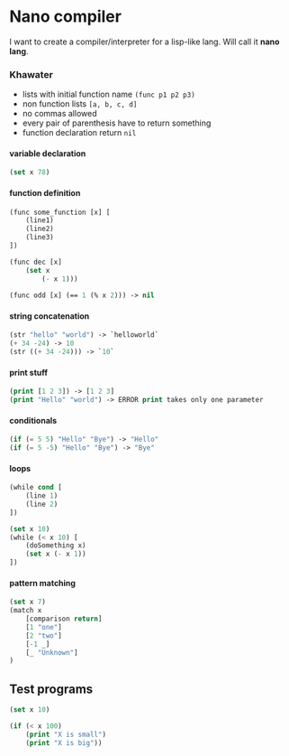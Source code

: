 # Nano compiler

I want to create a compiler/interpreter for a lisp-like lang.
Will call it **nano lang**.

### Khawater

- lists with initial function name `(func p1 p2 p3)`
- non function lists `[a, b, c, d]`
- no commas allowed
- every pair of parenthesis have to return something
- function declaration return `nil`

#### variable declaration
```lisp
(set x 78)
```

#### function definition
```lisp
(func some_function [x] [
    (line1)
    (line2)
    (line3)
])

(func dec [x] 
    (set x
        (- x 1)))
    
(func odd [x] (== 1 (% x 2))) -> nil
```

#### string concatenation
```lisp
(str "hello" "world") -> `helloworld`
(+ 34 -24) -> 10
(str ((+ 34 -24))) -> `10`
```

#### print stuff
```lisp
(print [1 2 3]) -> [1 2 3]
(print "Hello" "world") -> ERROR print takes only one parameter
```

#### conditionals
```lisp
(if (= 5 5) "Hello" "Bye") -> "Hello"
(if (= 5 -5) "Hello" "Bye") -> "Bye"
```

#### loops
```lisp
(while cond [
    (line 1)
    (line 2)
])

(set x 10)
(while (< x 10) [
    (doSomething x)
    (set x (- x 1))
])
```


#### pattern matching
```lisp
(set x 7)
(match x
    [comparison return]
    [1 "one"]
    [2 "two"]
    [-1 _]
    [_ "Unknown"]
)

```

## Test programs

```lisp
(set x 10)

(if (< x 100)
    (print "X is small")
    (print "X is big"))
```